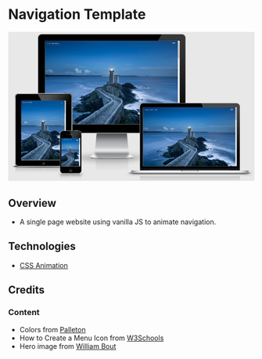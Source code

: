# Navigation Template

![Navigation Template](assets/imgs/snapshot.PNG)

## Overview
- A single page website using vanilla JS to animate navigation. 

## Technologies
- [CSS Animation](https://developer.mozilla.org/en-US/docs/Web/CSS/animation)

## Credits

### Content
- Colors from [Palleton](https://paletton.com/)
- How to Create a Menu Icon from [W3Schools](https://www.w3schools.com/howto/howto_css_menu_icon.asp)
- Hero image from [William Bout](https://unsplash.com/@williambout)